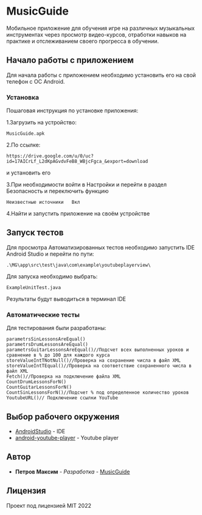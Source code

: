 # MusicGuide
Мобильное приложение для обучения игре на различных музыкальных инструментах через просмотр видео-курсов, отработки навыков на практике и отслеживанием своего прогресса в обучении.

## Начало работы с приложением

Для начала работы с приложением необходимо установить его на свой телефон с OC Android.


### Установка

Пошаговая инструкция по установке приложения:

1.Загрузить на устройство:
```
MusicGuide.apk
```
2.По ссылке:
```
https://drive.google.com/u/0/uc?id=17AICrLf_L2dKpAGvdvFeB8_WBjcFgca_&export=download
```
и установить его

3.При необходимости войти в Настройки и перейти в раздел Безопасность и переключить функцию
```
Неизвестные источники	Вкл
```
4.Найти и запустить приложение на своём устройстве

## Запуск тестов

Для просмотра Автоматизированных тестов необходимо запустить IDE Android Studio и перейти по пути:
```
.\MG\app\src\test\java\com\example\youtubeplayerview\
```
Для запуска необходимо выбрать:
```
ExampleUnitTest.java
```
Результаты будут выводиться в терминал IDE



### Автоматические тесты

Для тестирования были разработаны:

```
parametrsSinLessonsAreEqual()
parametrsDrumLessonsAreEqual()
parametrsGuitarLessonsAreEqual()//Подсчет всех выполненных уроков и сравнение в % до 100 для каждого курса
storeValueIntTNotNull()//Проверка на сохранение числа в файл XML
storeValueIntTEqual()//Проверка на соответствие сохраненного числа в файл XML
Fetch()//Проверка на подключение файла XML
CountDrumLessonsForN()
CountGuitarLessonsForN()
CountSinLessonsForN()//Подсчет % под определенное количество уроков
YoutubeURL()// Подключение ссылки YouTube
```


## Выбор рабочего окружения

* [AndroidStudio](https://developer.android.com/studio) - IDE
* [android-youtube-player](https://github.com/PierfrancescoSoffritti/android-youtube-player) - Youtube player



## Автор

* **Петров Максим** - *Разработка* - [MusicGuide](https://github.com/immax54/MusicGuide)

## Лицензия

Проект под лицензией MIT 2022


